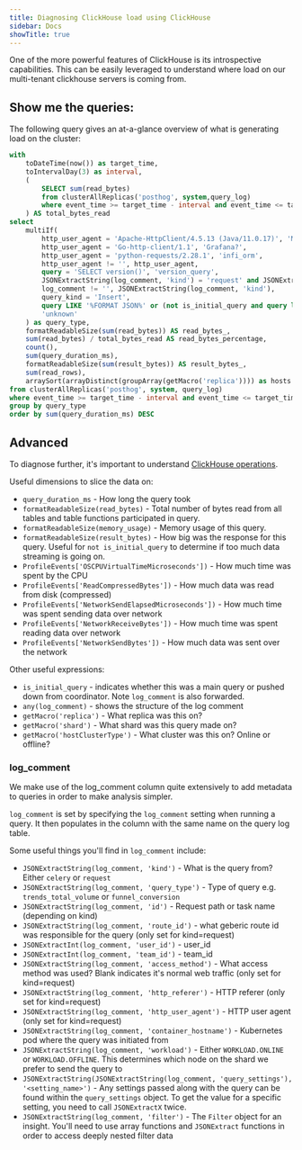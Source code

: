 ```yaml
---
title: Diagnosing ClickHouse load using ClickHouse
sidebar: Docs
showTitle: true
---
```


One of the more powerful features of ClickHouse is its introspective capabilities. This can be easily leveraged to understand
where load on our multi-tenant clickhouse servers is coming from.

## Show me the queries:

The following query gives an at-a-glance overview of what is generating load on the cluster:

```sql
with
    toDateTime(now()) as target_time,
    toIntervalDay(3) as interval,
    (
        SELECT sum(read_bytes)
        from clusterAllReplicas('posthog', system,query_log)
        where event_time >= target_time - interval and event_time <= target_time and type > 1 and is_initial_query
    ) AS total_bytes_read
select
    multiIf(
        http_user_agent = 'Apache-HttpClient/4.5.13 (Java/11.0.17)', 'Metabase?',
        http_user_agent = 'Go-http-client/1.1', 'Grafana?',
        http_user_agent = 'python-requests/2.28.1', 'infi_orm',
        http_user_agent != '', http_user_agent,
        query = 'SELECT version()', 'version_query',
        JSONExtractString(log_comment, 'kind') = 'request' and JSONExtractString(log_comment, 'route_id') IN ('api/event/?$', 'api/projects/(?P<parent_lookup_team_id>[^/.]+)/events/?$'), '/api/event',
        log_comment != '', JSONExtractString(log_comment, 'kind'),
        query_kind = 'Insert',
        query LIKE '%FORMAT JSON%' or (not is_initial_query and query like '%`elements_chain` FROM `posthog`.`sharded_events%') or (query like '%min(`_timestamp`) AS `min`, max(`_timestamp`)%'), 'historical-exports',
        'unknown'
    ) as query_type,
    formatReadableSize(sum(read_bytes)) AS read_bytes_,
    sum(read_bytes) / total_bytes_read AS read_bytes_percentage,
    count(),
    sum(query_duration_ms),
    formatReadableSize(sum(result_bytes)) AS result_bytes_,
    sum(read_rows),
    arraySort(arrayDistinct(groupArray(getMacro('replica')))) as hosts
from clusterAllReplicas('posthog', system, query_log)
where event_time >= target_time - interval and event_time <= target_time and type > 1 and is_initial_query
group by query_type
order by sum(query_duration_ms) DESC
```

## Advanced

To diagnose further, it's important to understand [ClickHouse operations](/handbook/engineering/clickhouse/operations).

Useful dimensions to slice the data on:
- `query_duration_ms` - How long the query took
- `formatReadableSize(read_bytes)` - Total number of bytes read from all tables and table functions participated in query.
- `formatReadableSize(memory_usage)` - Memory usage of this query.
- `formatReadableSize(result_bytes)` - How big was the response for this query. Useful for `not is_initial_query` to determine if too much data streaming is going on.
- `ProfileEvents['OSCPUVirtualTimeMicroseconds'])` - How much time was spent by the CPU
- `ProfileEvents['ReadCompressedBytes'])` - How much data was read from disk (compressed)
- `ProfileEvents['NetworkSendElapsedMicroseconds'])` - How much time was spent sending data over network
- `ProfileEvents['NetworkReceiveBytes'])` - How much time was spent reading data over network
- `ProfileEvents['NetworkSendBytes'])` - How much data was sent over the network

Other useful expressions:
- `is_initial_query` - indicates whether this was a main query or pushed down from coordinator. Note `log_comment` is also forwarded.
- `any(log_comment)` - shows the structure of the log comment
- `getMacro('replica')` - What replica was this on?
- `getMacro('shard')` - What shard was this query made on?
- `getMacro('hostClusterType')` - What cluster was this on? Online or offline?

### log_comment

We make use of the log_comment column quite extensively to add metadata to queries in order to make analysis simpler.

`log_comment` is set by specifying the `log_comment` setting when running a query. It then populates in the column with the same name on the query log table.

Some useful things you'll find in `log_comment` include:

- `JSONExtractString(log_comment, 'kind')` - What is the query from? Either `celery` or `request`
- `JSONExtractString(log_comment, 'query_type')` - Type of query e.g. `trends_total_volume` or `funnel_conversion`
- `JSONExtractString(log_comment, 'id')` - Request path or task name (depending on kind)
- `JSONExtractString(log_comment, 'route_id')` - what geberic route id was responsible for the query (only set for kind=request)
- `JSONExtractInt(log_comment, 'user_id')` - user_id
- `JSONExtractInt(log_comment, 'team_id')` - team_id
- `JSONExtractString(log_comment, 'access_method')` - What access method was used? Blank indicates it's normal web traffic (only set for kind=request)
- `JSONExtractString(log_comment, 'http_referer')` - HTTP referer (only set for kind=request)
- `JSONExtractString(log_comment, 'http_user_agent')` - HTTP user agent (only set for kind=request)
- `JSONExtractString(log_comment, 'container_hostname')` - Kubernetes pod where the query was initiated from
- `JSONExtractString(log_comment, 'workload')` - Either `WORKLOAD.ONLINE` or `WORKLOAD.OFFLINE`. This determines which node on the shard we prefer to send the query to
- `JSONExtractString(JSONExtractString(log_comment, 'query_settings'), '<setting_name>')` - Any settings passed along with the query can be found within the `query_settings` object. To get the value for a specific setting, you need to call `JSONExtractX` twice.
-  `JSONExtractString(log_comment, 'filter')` - The `Filter` object for an insight. You'll need to use array functions and `JSONExtract` functions in order to access deeply nested filter data